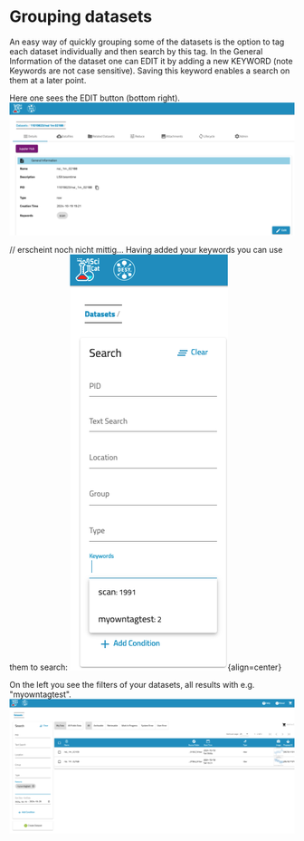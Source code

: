 # Grouping datasets
An easy way of quickly grouping some of the datasets is the option to tag each dataset individually and then search by this tag. In the General Information of the dataset one can EDIT it by adding a new KEYWORD (note Keywords are not case sensitive). Saving this keyword enables a search on them at a later point. 

Here one sees the EDIT button (bottom right).
![first photo](img/groupingByTagging/groupingByTagging_editbutton.png)

// erscheint noch nicht mittig...
Having added your keywords you can use them to search: 
![second one](img/groupingByTagging/groupingByTagging_searchresults.png){align=center}

On the left you see the filters of your datasets, all results with e.g. "myowntagtest".
![same topic](img/groupingByTagging_searchresults2.png)

